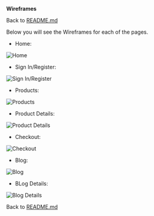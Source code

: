 **Wireframes**

Back to [README.md](README.md)

Below you will see the Wireframes for each of the pages. 

- Home: 

![Home](home-wireframe.JPG)

- Sign In/Register:
 
![Sign In/Register](signin-wireframes.JPG)

- Products:

![Products](products-wireframes.JPG)

- Product Details:

![Product Details](prudctdeets-wireframes.JPG)

- Checkout:

![Checkout](checkout-wireframes.JPG)

- Blog:

![Blog](blog-wireframes.JPG)

- BLog Details:

![Blog Details](blogdeets-wireframes.JPG)

Back to [README.md](README.md)